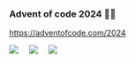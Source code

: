 
### Advent of code 2024 🎅🏼

https://adventofcode.com/2024

![](https://img.shields.io/badge/day%20📅-9-blue) &nbsp;&nbsp;&nbsp; ![](https://img.shields.io/badge/stars%20⭐-13-yellow) &nbsp;&nbsp;&nbsp; ![](https://img.shields.io/badge/days%20completed-6-red)
